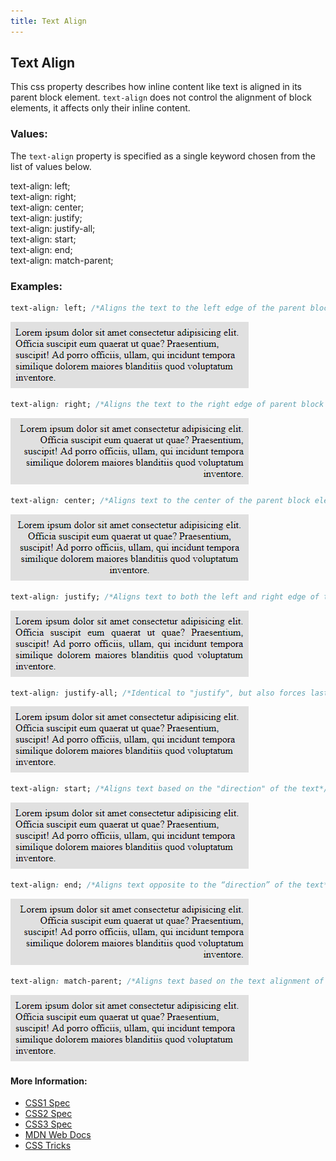 ```yaml
---
title: Text Align
---
```

## Text Align

This css property describes how inline content like text is aligned in its parent block element. `text-align` does not control the alignment of block elements, it affects only their inline content.

### Values:
The `text-align` property is specified as a single keyword chosen from the list of values below.  

text-align: left;  
text-align: right;  
text-align: center;  
text-align: justify;  
text-align: justify-all;  
text-align: start;  
text-align: end;  
text-align: match-parent;

### Examples:
```css
text-align: left; /*Aligns the text to the left edge of the parent block element*/
```
![Text Box](https://github.com/JRFrazier/Images/blob/master/ta-left.png)

```css
text-align: right; /*Aligns the text to the right edge of parent block element*/
```
![Text Box](https://github.com/JRFrazier/Images/blob/master/ta-right.png)

```css
text-align: center; /*Aligns text to the center of the parent block element*/
```
![Text Box](https://github.com/JRFrazier/Images/blob/master/ta-center.png)

```css
text-align: justify; /*Aligns text to both the left and right edge of the parent block element*/ 
```
![Text Box](https://github.com/JRFrazier/Images/blob/master/ta-justify.png)

```css
text-align: justify-all; /*Identical to "justify", but also forces last line to be justified*/
```
![Text Box](https://github.com/JRFrazier/Images/blob/master/ta-justify-all.png)

```css
text-align: start; /*Aligns text based on the "direction" of the text*/
```
![Text Box](https://github.com/JRFrazier/Images/blob/master/ta-start.png)

```css
text-align: end; /*Aligns text opposite to the “direction” of the text*/ 
```
![Text Box](https://github.com/JRFrazier/Images/blob/master/ta-end.png)

```css
text-align: match-parent; /*Aligns text based on the text alignment of the parent element*/
```
![Text Box](https://github.com/JRFrazier/Images/blob/master/ta-match-parent.png)

#### More Information:
- <a href='https://www.w3.org/TR/REC-CSS1/#text-align' target='_blank' rel='nofollow'>CSS1 Spec</a>
- <a href='https://www.w3.org/TR/CSS21/text.html#alignment-prop' target='_blank' rel='nofollow'>CSS2 Spec</a>
- <a href='https://www.w3.org/TR/css-text-3/#justification' target='_blank' rel='nofollow'>CSS3 Spec</a>
- <a href='https://developer.mozilla.org/en-US/docs/Web/CSS/text-align' target='_blank' rel='nofollow'>MDN Web Docs</a>
- <a href='https://css-tricks.com/almanac/properties/t/text-align/' target='_blank' rel='nofollow'>CSS Tricks</a>
